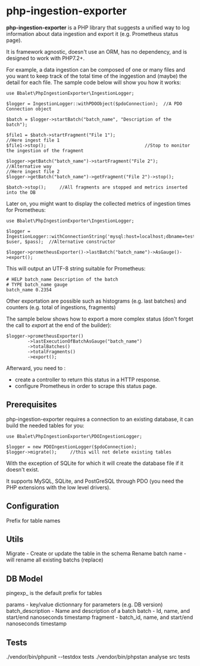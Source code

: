 # php-ingestion-exporter

**php-ingestion-exporter** is a PHP library that suggests a unified way to log information about data ingestion and export it (e.g. Prometheus status page).

It is framework agnostic, doesn't use an ORM, has no dependency, and is designed to work with PHP7.2+.

For example, a data ingestion can be composed of one or many files and you want to keep track of the total time of the inggestion and (maybe) the detail for each file.
The sample code below will show you how it works:


    use Bbalet\PhpIngestionExporter\IngestionLogger;

    $logger = IngestionLogger::withPDOObject($pdoConnection);  //A PDO Connection object
    
    $batch = $logger->startBatch("batch_name", "Description of the batch");

    $file1 = $batch->startFragment("File 1");
    //Here ingest file 1
    $file1->stop();                                     //Stop to monitor the ingestion of the fragment

    $logger->getBatch("batch_name")->startFragment("File 2");   //Alternative way
    //Here ingest file 2
    $logger->getBatch("batch_name")->getFragment("File 2")->stop();

    $batch->stop();     //All fragments are stopped and metrics inserted into the DB

Later on, you might want to display the collected metrics of ingestion times for Prometheus:

    use Bbalet\PhpIngestionExporter\IngestionLogger;

    $logger = IngestionLogger::withConnectionString('mysql:host=localhost;dbname=test', $user, $pass);  //Alternative constructor

    $logger->prometheusExporter()->lastBatch("batch_name")->AsGauge()->export();

This will output an UTF-8 string suitable for Prometheus:

    # HELP batch_name Description of the batch
    # TYPE batch_name gauge
    batch_name 0.2354

Other exportation are possible such as histograms (e.g. last batches) and counters (e.g. total of ingestions, fragments)

The sample below shows how to export a more complex status (don't forget the call to *export* at the end of the builder):

    $logger->prometheusExporter()
            ->lastExecutionOfBatchAsGauge("batch_name")
            ->totalBatches()
            ->totalFragments()
            ->export();


Afterward, you need to :
 - create a controller to return this status in a HTTP response.
 - configure Prometheus in order to scrape this status page.

## Prerequisites

php-ingestion-exporter requires a connection to an existing database, it can build the needed tables for you:

    use Bbalet\PhpIngestionExporter\PDOIngestionLogger;

    $logger = new PDOIngestionLogger($pdoConnection);
    $logger->migrate();     //this will not delete existing tables

With the exception of SQLite for which it will create the database file if it doesn't exist.

It supports MySQL, SQLite, and PostGreSQL through PDO (you need the PHP extensions with the low level drivers).

## Configuration

Prefix for table names

## Utils

Migrate - Create or update the table in the schema
Rename batch name - will rename all existing batchs (replace)

## DB Model

pingexp_ is the default prefix for tables

params - key/value dictionnary for parameters (e.g. DB version)
batch_description - Name and description of a batch
batch - Id, name, and start/end nanoseconds timestamp
fragment - batch_id, name, and start/end nanoseconds timestamp

## Tests

./vendor/bin/phpunit --testdox tests
./vendor/bin/phpstan analyse src tests